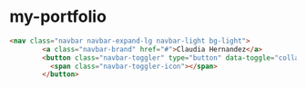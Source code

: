 # my-portfolio
<!-- this is just an example to see if it worked. Change before submitting hw -->
```html
<nav class="navbar navbar-expand-lg navbar-light bg-light">
        <a class="navbar-brand" href="#">Claudia Hernandez</a>
        <button class="navbar-toggler" type="button" data-toggle="collapse" data-target="#navbarSupportedContent" aria-controls="navbarSupportedContent" aria-expanded="false" aria-label="Toggle navigation">
          <span class="navbar-toggler-icon"></span>
        </button>
```